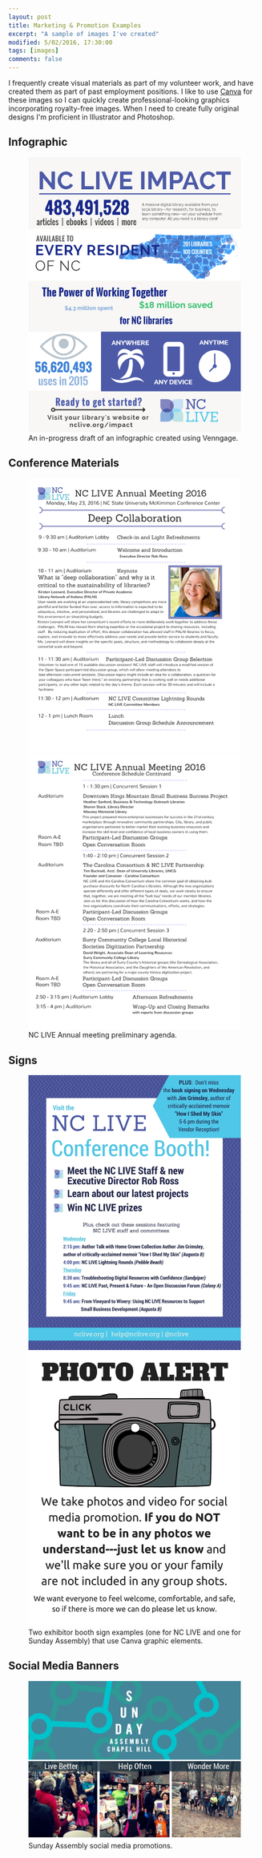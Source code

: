 ```yaml
---
layout: post
title: Marketing & Promotion Examples
excerpt: "A sample of images I've created"
modified: 5/02/2016, 17:30:00
tags: [images]
comments: false
---
```


I frequently create visual materials as part of my volunteer work, and have created them as part of past employment positions. I like to use <a href="https://www.canva.com">Canva</a> for these images so I can quickly create professional-looking graphics incorporating royalty-free images. When I need to create fully original designs I'm proficient in Illustrator and Photoshop.

## Infographic
<figure class="image">
    <a href="/images/info-draft.png"><img src="/images/info-draft.png"></a>
    <figcaption>An in-progress draft of an infographic created using Venngage.</figcaption>

</figure>
    
## Conference Materials   
<figure class="half">
    <a href="/images/meeting_1.png"><img src="/images/meeting_1.png"></a>
    <a href="/images/meeting_2.png"><img src="/images/meeting_2.png"></a>
    <figcaption>NC LIVE Annual meeting preliminary agenda.</figcaption>

</figure>  
 
## Signs     
<figure class="half">
    <a href="/images/nclive_ncla_2015.jpg"><img src="/images/nclive_ncla_2015.jpg"></a>
    <a href="/images/photo_alert.jpg"><img src="/images/photo_alert.jpg"></a>
    <figcaption>Two exhibitor booth sign examples (one for NC LIVE and one for Sunday Assembly) that use Canva graphic elements.</figcaption>

</figure>  

## Social Media Banners    
<figure class="half">
<a href="/images/march.jpg"><img src="/images/march.jpg"></a>
    <a href="/images/motto.jpg"><img src="/images/motto.jpg"></a>
	<figcaption>Sunday Assembly social media promotions.</figcaption>

</figure>  


